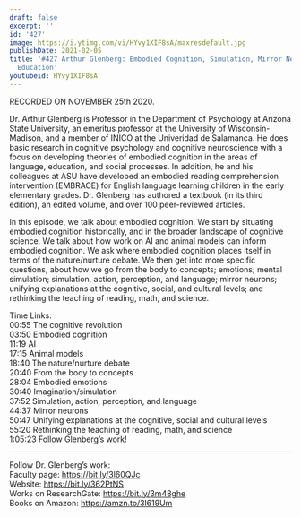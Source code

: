 ```yaml
---
draft: false
excerpt: ''
id: '427'
image: https://i.ytimg.com/vi/HYvy1XIF8sA/maxresdefault.jpg
publishDate: 2021-02-05
title: '#427 Arthur Glenberg: Embodied Cognition, Simulation, Mirror Neurons, and
  Education'
youtubeid: HYvy1XIF8sA
---
```

<div class="timelinks">

RECORDED ON NOVEMBER 25th 2020.

Dr. Arthur Glenberg is Professor in the Department of Psychology at Arizona State University, an emeritus professor at the University of Wisconsin-Madison, and a member of INICO at the Univeridad de Salamanca. He does basic research in cognitive psychology and cognitive neuroscience with a focus on developing theories of embodied cognition in the areas of language, education, and social processes. In addition, he and his colleagues at ASU have developed an embodied reading comprehension intervention (EMBRACE) for English language learning children in the early elementary grades. Dr. Glenberg has authored a textbook (in its third edition), an edited volume, and over 100 peer-reviewed articles.

In this episode, we talk about embodied cognition. We start by situating embodied cognition historically, and in the broader landscape of cognitive science. We talk about how work on AI and animal models can inform embodied cognition. We ask where embodied cognition places itself in terms of the nature/nurture debate.  We then get into more specific questions, about how we go from the body to concepts; emotions; mental simulation; simulation, action, perception, and language; mirror neurons; unifying explanations at the cognitive, social, and cultural levels; and rethinking the teaching of reading, math, and science.

Time Links:  
<time>00:55</time> The cognitive revolution  
<time>03:50</time> Embodied cognition  
<time>11:19</time> AI  
<time>17:15</time> Animal models  
<time>18:40</time> The nature/nurture debate  
<time>20:40</time> From the body to concepts  
<time>28:04</time> Embodied emotions  
<time>30:40</time> Imagination/simulation  
<time>37:52</time> Simulation, action, perception, and language  
<time>44:37</time> Mirror neurons  
<time>50:47</time> Unifying explanations at the cognitive, social and cultural levels  
<time>55:20</time> Rethinking the teaching of reading, math, and science  
<time>1:05:23</time> Follow Glenberg’s work!

---

Follow Dr. Glenberg’s work:  
Faculty page: https://bit.ly/3l60QJc  
Website: https://bit.ly/362PtNS  
Works on ResearchGate: https://bit.ly/3m48ghe  
Books on Amazon: https://amzn.to/3l619Um
</div>

